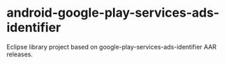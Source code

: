 # android-google-play-services-ads-identifier
Eclipse library project based on google-play-services-ads-identifier AAR releases.
